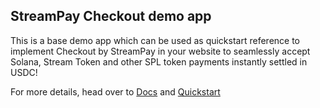 ## StreamPay Checkout demo app

This is a base demo app which can be used as quickstart reference to implement Checkout by StreamPay in your website to seamlessly accept Solana, Stream Token and other SPL token payments instantly settled in USDC!

For more details, head over to [Docs](https://docs.streampayment.app/) and [Quickstart](https://docs.streampayment.app/checkout/quickstart.html)

